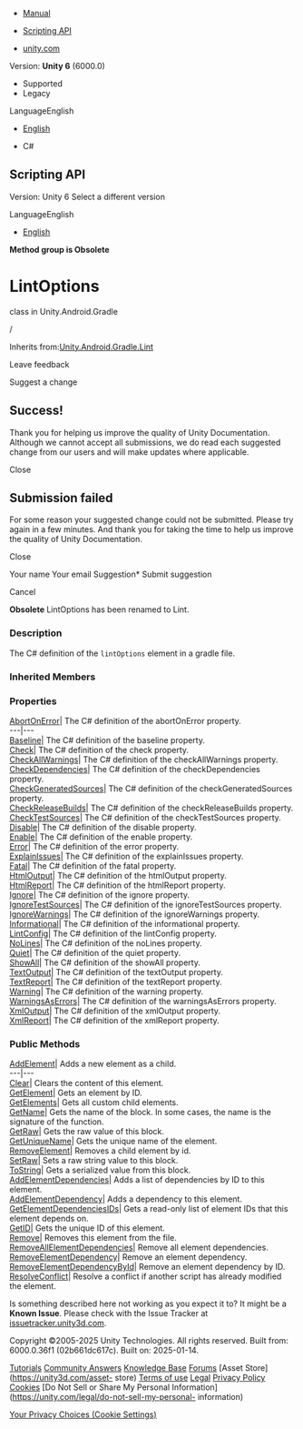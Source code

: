 [ ]()

  * [Manual](../Manual/index.html)
  * [Scripting API](../ScriptReference/index.html)

  * [unity.com](https://unity.com/)

Version: **Unity 6** (6000.0)

  * Supported
  * Legacy

LanguageEnglish

  * [English]()

  * C#

[ ](https://docs.unity3d.com)

## Scripting API

Version: Unity 6 Select a different version

LanguageEnglish

  * [English]()

**Method group is Obsolete**  

# LintOptions

class in Unity.Android.Gradle

/

Inherits from:[Unity.Android.Gradle.Lint](Unity.Android.Gradle.Lint.html)

Leave feedback

Suggest a change

## Success!

Thank you for helping us improve the quality of Unity Documentation. Although
we cannot accept all submissions, we do read each suggested change from our
users and will make updates where applicable.

Close

## Submission failed

For some reason your suggested change could not be submitted. Please <a>try
again</a> in a few minutes. And thank you for taking the time to help us
improve the quality of Unity Documentation.

Close

Your name Your email Suggestion* Submit suggestion

Cancel

[ ]()

**Obsolete** LintOptions has been renamed to Lint.

### Description

The C# definition of the `lintOptions` element in a gradle file.

### Inherited Members

### Properties

[AbortOnError](Unity.Android.Gradle.Lint.AbortOnError.html)| The C# definition
of the abortOnError property.  
---|---  
[Baseline](Unity.Android.Gradle.Lint.Baseline.html)| The C# definition of the
baseline property.  
[Check](Unity.Android.Gradle.Lint.Check.html)| The C# definition of the check
property.  
[CheckAllWarnings](Unity.Android.Gradle.Lint.CheckAllWarnings.html)| The C#
definition of the checkAllWarnings property.  
[CheckDependencies](Unity.Android.Gradle.Lint.CheckDependencies.html)| The C#
definition of the checkDependencies property.  
[CheckGeneratedSources](Unity.Android.Gradle.Lint.CheckGeneratedSources.html)|
The C# definition of the checkGeneratedSources property.  
[CheckReleaseBuilds](Unity.Android.Gradle.Lint.CheckReleaseBuilds.html)| The
C# definition of the checkReleaseBuilds property.  
[CheckTestSources](Unity.Android.Gradle.Lint.CheckTestSources.html)| The C#
definition of the checkTestSources property.  
[Disable](Unity.Android.Gradle.Lint.Disable.html)| The C# definition of the
disable property.  
[Enable](Unity.Android.Gradle.Lint.Enable.html)| The C# definition of the
enable property.  
[Error](Unity.Android.Gradle.Lint.Error.html)| The C# definition of the error
property.  
[ExplainIssues](Unity.Android.Gradle.Lint.ExplainIssues.html)| The C#
definition of the explainIssues property.  
[Fatal](Unity.Android.Gradle.Lint.Fatal.html)| The C# definition of the fatal
property.  
[HtmlOutput](Unity.Android.Gradle.Lint.HtmlOutput.html)| The C# definition of
the htmlOutput property.  
[HtmlReport](Unity.Android.Gradle.Lint.HtmlReport.html)| The C# definition of
the htmlReport property.  
[Ignore](Unity.Android.Gradle.Lint.Ignore.html)| The C# definition of the
ignore property.  
[IgnoreTestSources](Unity.Android.Gradle.Lint.IgnoreTestSources.html)| The C#
definition of the ignoreTestSources property.  
[IgnoreWarnings](Unity.Android.Gradle.Lint.IgnoreWarnings.html)| The C#
definition of the ignoreWarnings property.  
[Informational](Unity.Android.Gradle.Lint.Informational.html)| The C#
definition of the informational property.  
[LintConfig](Unity.Android.Gradle.Lint.LintConfig.html)| The C# definition of
the lintConfig property.  
[NoLines](Unity.Android.Gradle.Lint.NoLines.html)| The C# definition of the
noLines property.  
[Quiet](Unity.Android.Gradle.Lint.Quiet.html)| The C# definition of the quiet
property.  
[ShowAll](Unity.Android.Gradle.Lint.ShowAll.html)| The C# definition of the
showAll property.  
[TextOutput](Unity.Android.Gradle.Lint.TextOutput.html)| The C# definition of
the textOutput property.  
[TextReport](Unity.Android.Gradle.Lint.TextReport.html)| The C# definition of
the textReport property.  
[Warning](Unity.Android.Gradle.Lint.Warning.html)| The C# definition of the
warning property.  
[WarningsAsErrors](Unity.Android.Gradle.Lint.WarningsAsErrors.html)| The C#
definition of the warningsAsErrors property.  
[XmlOutput](Unity.Android.Gradle.Lint.XmlOutput.html)| The C# definition of
the xmlOutput property.  
[XmlReport](Unity.Android.Gradle.Lint.XmlReport.html)| The C# definition of
the xmlReport property.  
  
### Public Methods

[AddElement](Unity.Android.Gradle.BaseBlock.AddElement.html)| Adds a new
element as a child.  
---|---  
[Clear](Unity.Android.Gradle.BaseBlock.Clear.html)| Clears the content of this
element.  
[GetElement](Unity.Android.Gradle.BaseBlock.GetElement.html)| Gets an element
by ID.  
[GetElements](Unity.Android.Gradle.BaseBlock.GetElements.html)| Gets all
custom child elements.  
[GetName](Unity.Android.Gradle.BaseBlock.GetName.html)| Gets the name of the
block. In some cases, the name is the signature of the function.  
[GetRaw](Unity.Android.Gradle.BaseBlock.GetRaw.html)| Gets the raw value of
this block.  
[GetUniqueName](Unity.Android.Gradle.BaseBlock.GetUniqueName.html)| Gets the
unique name of the element.  
[RemoveElement](Unity.Android.Gradle.BaseBlock.RemoveElement.html)| Removes a
child element by id.  
[SetRaw](Unity.Android.Gradle.BaseBlock.SetRaw.html)| Sets a raw string value
to this block.  
[ToString](Unity.Android.Gradle.BaseBlock.ToString.html)| Gets a serialized
value from this block.  
[AddElementDependencies](Unity.Android.Gradle.BaseElement.AddElementDependencies.html)|
Adds a list of dependencies by ID to this element.  
[AddElementDependency](Unity.Android.Gradle.BaseElement.AddElementDependency.html)|
Adds a dependency to this element.  
[GetElementDependenciesIDs](Unity.Android.Gradle.BaseElement.GetElementDependenciesIDs.html)|
Gets a read-only list of element IDs that this element depends on.  
[GetID](Unity.Android.Gradle.BaseElement.GetID.html)| Gets the unique ID of
this element.  
[Remove](Unity.Android.Gradle.BaseElement.Remove.html)| Removes this element
from the file.  
[RemoveAllElementDependencies](Unity.Android.Gradle.BaseElement.RemoveAllElementDependencies.html)|
Remove all element dependencies.  
[RemoveElementDependency](Unity.Android.Gradle.BaseElement.RemoveElementDependency.html)|
Remove an element dependency.  
[RemoveElementDependencyById](Unity.Android.Gradle.BaseElement.RemoveElementDependencyById.html)|
Remove an element dependency by ID.  
[ResolveConflict](Unity.Android.Gradle.BaseElement.ResolveConflict.html)|
Resolve a conflict if another script has already modified the element.  
  
Is something described here not working as you expect it to? It might be a
**Known Issue**. Please check with the Issue Tracker at
[issuetracker.unity3d.com](https://issuetracker.unity3d.com).

Copyright ©2005-2025 Unity Technologies. All rights reserved. Built from:
6000.0.36f1 (02b661dc617c). Built on: 2025-01-14.

[Tutorials](https://unity3d.com/learn) [Community
Answers](https://answers.unity3d.com) [Knowledge
Base](https://support.unity3d.com/hc/en-us)
[Forums](https://forum.unity3d.com) [Asset Store](https://unity3d.com/asset-
store) [Terms of use](https://docs.unity3d.com/Manual/TermsOfUse.html)
[Legal](https://unity.com/legal) [Privacy
Policy](https://unity.com/legal/privacy-policy)
[Cookies](https://unity.com/legal/cookie-policy) [Do Not Sell or Share My
Personal Information](https://unity.com/legal/do-not-sell-my-personal-
information)

[Your Privacy Choices (Cookie Settings)](javascript:void\(0\);)


